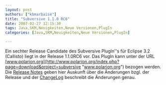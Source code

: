 ```yaml
---
layout: post
authors: ["khmarbaise"]
title: "Subversive 1.1.0 RC6"
date: 2007-02-27 12:15:30
tags: Java,SKM,Neuigkeiten,Neue Versionen,PlugIn
categories: [Java,SKM,Neuigkeiten,Neue Versionen,PlugIn]

---
```

Ein sechter Release Candidate des Subversive PlugIn''s für Eclipse 3.2 (Callisto) liegt in der Release 1.1.0RC6 vor. Das PlugIn kann 
unter der URL [www.polarion.org](http://www.polarion.org/index.php?page=download&project=subversive "www.polarion.org") bezogen werden. 
Die [Release Notes](http://www.polarion.org/projects/subversive/download/1.1/releasenotes.txt "Release Notes") geben hier Auskunft über 
die Änderungen bzgl. der Release 
und der [ChangeLog](http://www.polarion.org/projects/subversive/download/1.1/changelog.txt "ChangeLog") beschreibt die Änderungen genau.
